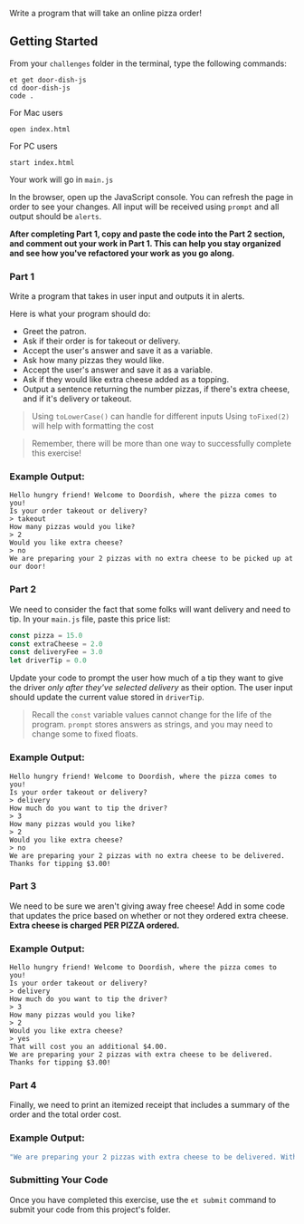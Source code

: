 Write a program that will take an online pizza order!

## Getting Started

From your `challenges` folder in the terminal, type the following commands:

```no-highlight
et get door-dish-js
cd door-dish-js
code .
```

For Mac users

```no-highlight
open index.html
```

For PC users

```no-highlight
start index.html
```

Your work will go in `main.js`

In the browser, open up the JavaScript console. You can refresh the page in order to see your changes. All input will be received using `prompt` and all output should be `alerts`.

**After completing Part 1, copy and paste the code into the Part 2 section, and comment out your work in Part 1. This can help you stay organized and see how you've refactored your work as you go along.**

### Part 1

Write a program that takes in user input and outputs it in alerts.

Here is what your program should do:

- Greet the patron.
- Ask if their order is for takeout or delivery.
- Accept the user's answer and save it as a variable.
- Ask how many pizzas they would like.
- Accept the user's answer and save it as a variable.
- Ask if they would like extra cheese added as a topping.
- Output a sentence returning the number pizzas, if there's extra cheese, and if it's delivery or takeout.

> Using `toLowerCase()` can handle for different inputs Using `toFixed(2)` will help with formatting the cost

> Remember, there will be more than one way to successfully complete this exercise!

### Example Output:

```no-highlight
Hello hungry friend! Welcome to Doordish, where the pizza comes to you!
Is your order takeout or delivery?
> takeout
How many pizzas would you like?
> 2
Would you like extra cheese?
> no
We are preparing your 2 pizzas with no extra cheese to be picked up at our door!
```

### Part 2

We need to consider the fact that some folks will want delivery and need to tip. In your `main.js` file, paste this price list:

```javascript
const pizza = 15.0
const extraCheese = 2.0
const deliveryFee = 3.0
let driverTip = 0.0
```

Update your code to prompt the user how much of a tip they want to give the driver _only after they've selected delivery_ as their option. The user input should update the current value stored in `driverTip`.

> Recall the `const` variable values cannot change for the life of the program. `prompt` stores answers as strings, and you may need to change some to fixed floats.

### Example Output:

```no-highlight
Hello hungry friend! Welcome to Doordish, where the pizza comes to you!
Is your order takeout or delivery?
> delivery
How much do you want to tip the driver?
> 3
How many pizzas would you like?
> 2
Would you like extra cheese?
> no
We are preparing your 2 pizzas with no extra cheese to be delivered. Thanks for tipping $3.00!
```

### Part 3

We need to be sure we aren't giving away free cheese! Add in some code that updates the price based on whether or not they ordered extra cheese. **Extra cheese is charged PER PIZZA ordered.**

### Example Output:

```no-highlight
Hello hungry friend! Welcome to Doordish, where the pizza comes to you!
Is your order takeout or delivery?
> delivery
How much do you want to tip the driver?
> 3
How many pizzas would you like?
> 2
Would you like extra cheese?
> yes
That will cost you an additional $4.00.
We are preparing your 2 pizzas with extra cheese to be delivered. Thanks for tipping $3.00!
```

### Part 4

Finally, we need to print an itemized receipt that includes a summary of the order and the total order cost.

### Example Output:

```javascript
"We are preparing your 2 pizzas with extra cheese to be delivered. With a $5 tip and a delivery fee, your total comes to $42.00"
```

### Submitting Your Code

Once you have completed this exercise, use the `et submit` command to submit your code from this project's folder.
